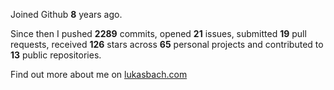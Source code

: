 Joined Github **8** years ago.

Since then I pushed **2289** commits, opened **21** issues, submitted **19** pull requests, received **126** stars across **65** personal projects and contributed to **13** public repositories.

Find out more about me on [lukasbach.com](https://lukasbach.com)
